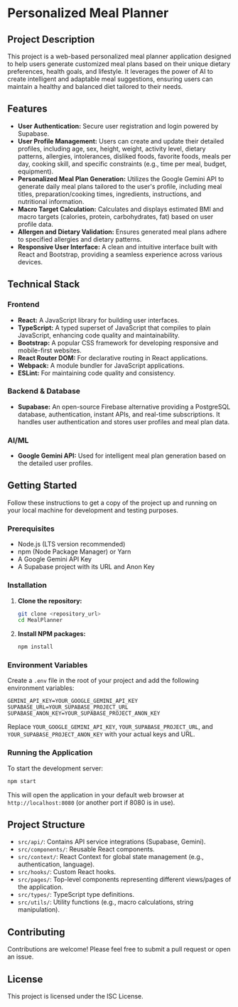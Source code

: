 # Personalized Meal Planner

## Project Description

This project is a web-based personalized meal planner application designed to help users generate customized meal plans based on their unique dietary preferences, health goals, and lifestyle. It leverages the power of AI to create intelligent and adaptable meal suggestions, ensuring users can maintain a healthy and balanced diet tailored to their needs.

## Features

-   **User Authentication:** Secure user registration and login powered by Supabase.
-   **User Profile Management:** Users can create and update their detailed profiles, including age, sex, height, weight, activity level, dietary patterns, allergies, intolerances, disliked foods, favorite foods, meals per day, cooking skill, and specific constraints (e.g., time per meal, budget, equipment).
-   **Personalized Meal Plan Generation:** Utilizes the Google Gemini API to generate daily meal plans tailored to the user's profile, including meal titles, preparation/cooking times, ingredients, instructions, and nutritional information.
-   **Macro Target Calculation:** Calculates and displays estimated BMI and macro targets (calories, protein, carbohydrates, fat) based on user profile data.
-   **Allergen and Dietary Validation:** Ensures generated meal plans adhere to specified allergies and dietary patterns.
-   **Responsive User Interface:** A clean and intuitive interface built with React and Bootstrap, providing a seamless experience across various devices.

## Technical Stack

### Frontend

-   **React:** A JavaScript library for building user interfaces.
-   **TypeScript:** A typed superset of JavaScript that compiles to plain JavaScript, enhancing code quality and maintainability.
-   **Bootstrap:** A popular CSS framework for developing responsive and mobile-first websites.
-   **React Router DOM:** For declarative routing in React applications.
-   **Webpack:** A module bundler for JavaScript applications.
-   **ESLint:** For maintaining code quality and consistency.

### Backend & Database

-   **Supabase:** An open-source Firebase alternative providing a PostgreSQL database, authentication, instant APIs, and real-time subscriptions. It handles user authentication and stores user profiles and meal plan data.

### AI/ML

-   **Google Gemini API:** Used for intelligent meal plan generation based on the detailed user profiles.

## Getting Started

Follow these instructions to get a copy of the project up and running on your local machine for development and testing purposes.

### Prerequisites

-   Node.js (LTS version recommended)
-   npm (Node Package Manager) or Yarn
-   A Google Gemini API Key
-   A Supabase project with its URL and Anon Key

### Installation

1.  **Clone the repository:**
    ```bash
    git clone <repository_url>
    cd MealPlanner
    ```

2.  **Install NPM packages:**
    ```bash
    npm install
    ```

### Environment Variables

Create a `.env` file in the root of your project and add the following environment variables:

```
GEMINI_API_KEY=YOUR_GOOGLE_GEMINI_API_KEY
SUPABASE_URL=YOUR_SUPABASE_PROJECT_URL
SUPABASE_ANON_KEY=YOUR_SUPABASE_PROJECT_ANON_KEY
```

Replace `YOUR_GOOGLE_GEMINI_API_KEY`, `YOUR_SUPABASE_PROJECT_URL`, and `YOUR_SUPABASE_PROJECT_ANON_KEY` with your actual keys and URL.

### Running the Application

To start the development server:

```bash
npm start
```

This will open the application in your default web browser at `http://localhost:8080` (or another port if 8080 is in use).

## Project Structure

-   `src/api/`: Contains API service integrations (Supabase, Gemini).
-   `src/components/`: Reusable React components.
-   `src/context/`: React Context for global state management (e.g., authentication, language).
-   `src/hooks/`: Custom React hooks.
-   `src/pages/`: Top-level components representing different views/pages of the application.
-   `src/types/`: TypeScript type definitions.
-   `src/utils/`: Utility functions (e.g., macro calculations, string manipulation).

## Contributing

Contributions are welcome! Please feel free to submit a pull request or open an issue.

## License

This project is licensed under the ISC License.
